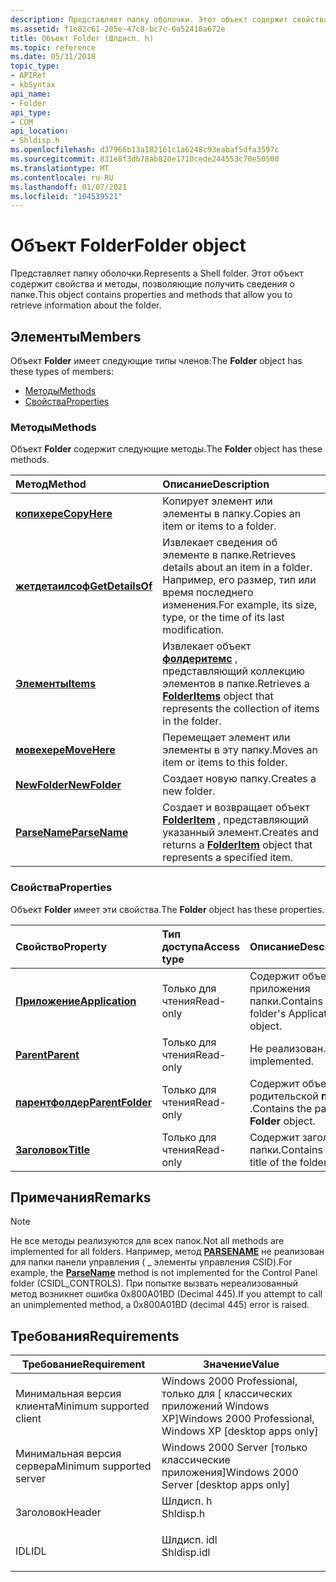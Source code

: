 ```yaml
---
description: Представляет папку оболочки. Этот объект содержит свойства и методы, позволяющие получить сведения о папке.
ms.assetid: f1e82c61-205e-47c8-bc7c-6a52410a672e
title: Объект Folder (Шлдисп. h)
ms.topic: reference
ms.date: 05/31/2018
topic_type:
- APIRef
- kbSyntax
api_name:
- Folder
api_type:
- COM
api_location:
- Shldisp.h
ms.openlocfilehash: d37966b13a182161c1a6248c93eabaf5dfa3597c
ms.sourcegitcommit: 831e8f3db78ab820e1710cede244553c70e50500
ms.translationtype: MT
ms.contentlocale: ru-RU
ms.lasthandoff: 01/07/2021
ms.locfileid: "104539521"
---
```

# <a name="folder-object"></a><span data-ttu-id="e4528-104">Объект Folder</span><span class="sxs-lookup"><span data-stu-id="e4528-104">Folder object</span></span>

<span data-ttu-id="e4528-105">Представляет папку оболочки.</span><span class="sxs-lookup"><span data-stu-id="e4528-105">Represents a Shell folder.</span></span> <span data-ttu-id="e4528-106">Этот объект содержит свойства и методы, позволяющие получить сведения о папке.</span><span class="sxs-lookup"><span data-stu-id="e4528-106">This object contains properties and methods that allow you to retrieve information about the folder.</span></span>

## <a name="members"></a><span data-ttu-id="e4528-107">Элементы</span><span class="sxs-lookup"><span data-stu-id="e4528-107">Members</span></span>

<span data-ttu-id="e4528-108">Объект **Folder** имеет следующие типы членов:</span><span class="sxs-lookup"><span data-stu-id="e4528-108">The **Folder** object has these types of members:</span></span>

-   [<span data-ttu-id="e4528-109">Методы</span><span class="sxs-lookup"><span data-stu-id="e4528-109">Methods</span></span>](#methods)
-   [<span data-ttu-id="e4528-110">Свойства</span><span class="sxs-lookup"><span data-stu-id="e4528-110">Properties</span></span>](#properties)

### <a name="methods"></a><span data-ttu-id="e4528-111">Методы</span><span class="sxs-lookup"><span data-stu-id="e4528-111">Methods</span></span>

<span data-ttu-id="e4528-112">Объект **Folder** содержит следующие методы.</span><span class="sxs-lookup"><span data-stu-id="e4528-112">The **Folder** object has these methods.</span></span>



| <span data-ttu-id="e4528-113">Метод</span><span class="sxs-lookup"><span data-stu-id="e4528-113">Method</span></span>                                      | <span data-ttu-id="e4528-114">Описание</span><span class="sxs-lookup"><span data-stu-id="e4528-114">Description</span></span>                                                                                                                |
|:--------------------------------------------|:---------------------------------------------------------------------------------------------------------------------------|
| [<span data-ttu-id="e4528-115">**копихере**</span><span class="sxs-lookup"><span data-stu-id="e4528-115">**CopyHere**</span></span>](folder-copyhere.md)         | <span data-ttu-id="e4528-116">Копирует элемент или элементы в папку.</span><span class="sxs-lookup"><span data-stu-id="e4528-116">Copies an item or items to a folder.</span></span><br/>                                                                            |
| [<span data-ttu-id="e4528-117">**жетдетаилсоф**</span><span class="sxs-lookup"><span data-stu-id="e4528-117">**GetDetailsOf**</span></span>](folder-getdetailsof.md) | <span data-ttu-id="e4528-118">Извлекает сведения об элементе в папке.</span><span class="sxs-lookup"><span data-stu-id="e4528-118">Retrieves details about an item in a folder.</span></span> <span data-ttu-id="e4528-119">Например, его размер, тип или время последнего изменения.</span><span class="sxs-lookup"><span data-stu-id="e4528-119">For example, its size, type, or the time of its last modification.</span></span><br/> |
| [<span data-ttu-id="e4528-120">**Элементы**</span><span class="sxs-lookup"><span data-stu-id="e4528-120">**Items**</span></span>](folder-items.md)               | <span data-ttu-id="e4528-121">Извлекает объект [**фолдеритемс**](folderitems.md) , представляющий коллекцию элементов в папке.</span><span class="sxs-lookup"><span data-stu-id="e4528-121">Retrieves a [**FolderItems**](folderitems.md) object that represents the collection of items in the folder.</span></span><br/>    |
| [<span data-ttu-id="e4528-122">**мовехере**</span><span class="sxs-lookup"><span data-stu-id="e4528-122">**MoveHere**</span></span>](folder-movehere.md)         | <span data-ttu-id="e4528-123">Перемещает элемент или элементы в эту папку.</span><span class="sxs-lookup"><span data-stu-id="e4528-123">Moves an item or items to this folder.</span></span><br/>                                                                          |
| [<span data-ttu-id="e4528-124">**NewFolder**</span><span class="sxs-lookup"><span data-stu-id="e4528-124">**NewFolder**</span></span>](folder-newfolder.md)       | <span data-ttu-id="e4528-125">Создает новую папку.</span><span class="sxs-lookup"><span data-stu-id="e4528-125">Creates a new folder.</span></span><br/>                                                                                           |
| [<span data-ttu-id="e4528-126">**ParseName**</span><span class="sxs-lookup"><span data-stu-id="e4528-126">**ParseName**</span></span>](folder-parsename.md)       | <span data-ttu-id="e4528-127">Создает и возвращает объект [**FolderItem**](folderitem.md) , представляющий указанный элемент.</span><span class="sxs-lookup"><span data-stu-id="e4528-127">Creates and returns a [**FolderItem**](folderitem.md) object that represents a specified item.</span></span><br/>                 |



 

### <a name="properties"></a><span data-ttu-id="e4528-128">Свойства</span><span class="sxs-lookup"><span data-stu-id="e4528-128">Properties</span></span>

<span data-ttu-id="e4528-129">Объект **Folder** имеет эти свойства.</span><span class="sxs-lookup"><span data-stu-id="e4528-129">The **Folder** object has these properties.</span></span>



| <span data-ttu-id="e4528-130">Свойство</span><span class="sxs-lookup"><span data-stu-id="e4528-130">Property</span></span>                                               | <span data-ttu-id="e4528-131">Тип доступа</span><span class="sxs-lookup"><span data-stu-id="e4528-131">Access type</span></span>          | <span data-ttu-id="e4528-132">Описание</span><span class="sxs-lookup"><span data-stu-id="e4528-132">Description</span></span>                                          |
|:-------------------------------------------------------|:---------------------|:-----------------------------------------------------|
| [<span data-ttu-id="e4528-133">**Приложение**</span><span class="sxs-lookup"><span data-stu-id="e4528-133">**Application**</span></span>](folder-application.md)<br/>   | <span data-ttu-id="e4528-134">Только для чтения</span><span class="sxs-lookup"><span data-stu-id="e4528-134">Read-only</span></span><br/> | <span data-ttu-id="e4528-135">Содержит объект приложения папки.</span><span class="sxs-lookup"><span data-stu-id="e4528-135">Contains the folder's Application object.</span></span><br/> |
| [<span data-ttu-id="e4528-136">**Parent**</span><span class="sxs-lookup"><span data-stu-id="e4528-136">**Parent**</span></span>](folder-parent.md)<br/>             | <span data-ttu-id="e4528-137">Только для чтения</span><span class="sxs-lookup"><span data-stu-id="e4528-137">Read-only</span></span><br/> | <span data-ttu-id="e4528-138">Не реализован.</span><span class="sxs-lookup"><span data-stu-id="e4528-138">Not implemented.</span></span><br/>                          |
| [<span data-ttu-id="e4528-139">**парентфолдер**</span><span class="sxs-lookup"><span data-stu-id="e4528-139">**ParentFolder**</span></span>](folder-parentfolder.md)<br/> | <span data-ttu-id="e4528-140">Только для чтения</span><span class="sxs-lookup"><span data-stu-id="e4528-140">Read-only</span></span><br/> | <span data-ttu-id="e4528-141">Содержит объект родительской **папки** .</span><span class="sxs-lookup"><span data-stu-id="e4528-141">Contains the parent **Folder** object.</span></span><br/>    |
| [<span data-ttu-id="e4528-142">**Заголовок**</span><span class="sxs-lookup"><span data-stu-id="e4528-142">**Title**</span></span>](folder-title.md)<br/>               | <span data-ttu-id="e4528-143">Только для чтения</span><span class="sxs-lookup"><span data-stu-id="e4528-143">Read-only</span></span><br/> | <span data-ttu-id="e4528-144">Содержит заголовок папки.</span><span class="sxs-lookup"><span data-stu-id="e4528-144">Contains the title of the folder.</span></span><br/>         |



 

## <a name="remarks"></a><span data-ttu-id="e4528-145">Примечания</span><span class="sxs-lookup"><span data-stu-id="e4528-145">Remarks</span></span>

> [!Note]  
> <span data-ttu-id="e4528-146">Не все методы реализуются для всех папок.</span><span class="sxs-lookup"><span data-stu-id="e4528-146">Not all methods are implemented for all folders.</span></span> <span data-ttu-id="e4528-147">Например, метод [**PARSENAME**](folder-parsename.md) не реализован для папки панели управления ( \_ элементы управления CSID).</span><span class="sxs-lookup"><span data-stu-id="e4528-147">For example, the [**ParseName**](folder-parsename.md) method is not implemented for the Control Panel folder (CSIDL\_CONTROLS).</span></span> <span data-ttu-id="e4528-148">При попытке вызвать нереализованный метод возникнет ошибка 0x800A01BD (Decimal 445).</span><span class="sxs-lookup"><span data-stu-id="e4528-148">If you attempt to call an unimplemented method, a 0x800A01BD (decimal 445) error is raised.</span></span>

 

## <a name="requirements"></a><span data-ttu-id="e4528-149">Требования</span><span class="sxs-lookup"><span data-stu-id="e4528-149">Requirements</span></span>



| <span data-ttu-id="e4528-150">Требование</span><span class="sxs-lookup"><span data-stu-id="e4528-150">Requirement</span></span> | <span data-ttu-id="e4528-151">Значение</span><span class="sxs-lookup"><span data-stu-id="e4528-151">Value</span></span> |
|-------------------------------------|----------------------------------------------------------------------------------------|
| <span data-ttu-id="e4528-152">Минимальная версия клиента</span><span class="sxs-lookup"><span data-stu-id="e4528-152">Minimum supported client</span></span><br/> | <span data-ttu-id="e4528-153">Windows 2000 Professional, только для \[ классических приложений Windows XP\]</span><span class="sxs-lookup"><span data-stu-id="e4528-153">Windows 2000 Professional, Windows XP \[desktop apps only\]</span></span><br/>                 |
| <span data-ttu-id="e4528-154">Минимальная версия сервера</span><span class="sxs-lookup"><span data-stu-id="e4528-154">Minimum supported server</span></span><br/> | <span data-ttu-id="e4528-155">Windows 2000 Server \[только классические приложения\]</span><span class="sxs-lookup"><span data-stu-id="e4528-155">Windows 2000 Server \[desktop apps only\]</span></span><br/>                                   |
| <span data-ttu-id="e4528-156">Заголовок</span><span class="sxs-lookup"><span data-stu-id="e4528-156">Header</span></span><br/>                   | <dl> <span data-ttu-id="e4528-157"><dt>Шлдисп. h</dt></span><span class="sxs-lookup"><span data-stu-id="e4528-157"><dt>Shldisp.h</dt></span></span> </dl>   |
| <span data-ttu-id="e4528-158">IDL</span><span class="sxs-lookup"><span data-stu-id="e4528-158">IDL</span></span><br/>                      | <dl> <span data-ttu-id="e4528-159"><dt>Шлдисп. idl</dt></span><span class="sxs-lookup"><span data-stu-id="e4528-159"><dt>Shldisp.idl</dt></span></span> </dl> |



 

 




